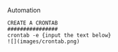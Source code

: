 Automation

```
CREATE A CRONTAB 
################
crontab -e {input the text below}
![](images/crontab.png)

```

